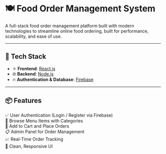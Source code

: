 # 🍽️ Food Order Management System

A full-stack food order management platform built with modern technologies to streamline online food ordering, built for performance, scalability, and ease of use.


---

## 🔧 Tech Stack

- ⚛️ **Frontend**: [React.js](https://reactjs.org/)
- 🌐 **Backend**: [Node.js](https://nodejs.org/)
- 🔥 **Authentication & Database**: [Firebase](https://firebase.google.com/)

---

## 📦 Features

✅ User Authentication (Login / Register via Firebase)  
🍔 Browse Menu Items with Categories  
🛒 Add to Cart and Place Orders  
📋 Admin Panel for Order Management  
📈 Real-Time Order Tracking  
🎨 Clean, Responsive UI


